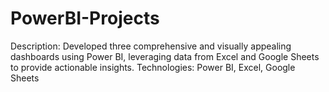 # PowerBI-Projects

Description: Developed three comprehensive and visually appealing dashboards using Power BI, leveraging data from Excel and Google Sheets to provide actionable insights.
Technologies: Power BI, Excel, Google Sheets
